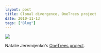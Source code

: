 ```yaml
---
layout: post
title: Clonal divergence, OneTrees project
date: 2010-11-13
tags: ["Blog"]
---
```


[![](5144511347_881206e577_z.jpg)](http://www.flickr.com/photos/93786711@N00/5144511347/in/contacts/)

Natalie Jeremijenko's [OneTrees project](http://www.environmentalhealthclinic.net/projects/onetrees/).